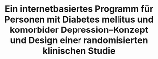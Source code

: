 --- 
abstract: '' 
authors: 
 - S Nobis
 -  D Lehr
 -  admin
 -  H Riper
 -  D Bürckner
 -  P Cuijpers
 -  B Funk
 -  ...
doi: '' 
featured: false 
publication: '*Diabetologie und Stoffwechsel*, 240' 
publication_short: '' 
publishDate: '2012-01-01' 
title: 'Ein internetbasiertes Programm für Personen mit Diabetes mellitus und komorbider Depression–Konzept und Design einer randomisierten klinischen Studie' 
url_code: '' 
url_dataset: '' 
url_pdf: '' 
url_poster: '' 
url_project: '' 
url_slides: '' 
url_source: '' 
url_video: '' 
---